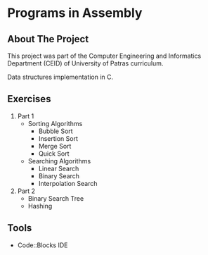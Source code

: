 # Programs in Assembly

## About The Project

This project was part of the Computer Engineering and Informatics Department (CEID) of University of Patras curriculum.

Data structures implementation in C.
## Exercises
1. Part 1
	-  Sorting Algorithms
		- Bubble Sort
		- Insertion Sort
		- Merge Sort
		- Quick Sort
	- Searching Algorithms
		- Linear Search
		- Binary Search
		- Interpolation Search
2. Part 2
	- Binary Search Tree
	- Hashing

## Tools
- Code::Blocks IDE
